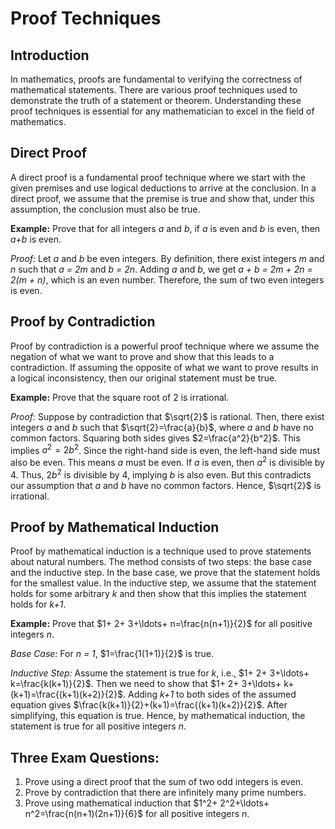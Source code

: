 # Proof Techniques

## Introduction
In mathematics, proofs are fundamental to verifying the correctness of mathematical statements. There are various proof techniques used to demonstrate the truth of a statement or theorem. Understanding these proof techniques is essential for any mathematician to excel in the field of mathematics.

## Direct Proof
A direct proof is a fundamental proof technique where we start with the given premises and use logical deductions to arrive at the conclusion. In a direct proof, we assume that the premise is true and show that, under this assumption, the conclusion must also be true.

**Example:** Prove that for all integers *a* and *b*, if *a* is even and *b* is even, then *a+b* is even.

*Proof:* Let *a* and *b* be even integers. By definition, there exist integers *m* and *n* such that *a = 2m* and *b = 2n*. Adding *a* and *b*, we get *a + b = 2m + 2n = 2(m + n)*, which is an even number. Therefore, the sum of two even integers is even.

## Proof by Contradiction
Proof by contradiction is a powerful proof technique where we assume the negation of what we want to prove and show that this leads to a contradiction. If assuming the opposite of what we want to prove results in a logical inconsistency, then our original statement must be true.

**Example:** Prove that the square root of 2 is irrational.

*Proof:* Suppose by contradiction that $\sqrt{2}$ is rational. Then, there exist integers *a* and *b* such that $\sqrt{2}=\frac{a}{b}$, where *a* and *b* have no common factors. Squaring both sides gives $2=\frac{a^2}{b^2}$. This implies $a^2= 2b^2$. Since the right-hand side is even, the left-hand side must also be even. This means *a* must be even. If *a* is even, then $a^2$ is divisible by 4. Thus, $2b^2$ is divisible by 4, implying *b* is also even. But this contradicts our assumption that *a* and *b* have no common factors. Hence, $\sqrt{2}$ is irrational.

## Proof by Mathematical Induction
Proof by mathematical induction is a technique used to prove statements about natural numbers. The method consists of two steps: the base case and the inductive step. In the base case, we prove that the statement holds for the smallest value. In the inductive step, we assume that the statement holds for some arbitrary *k* and then show that this implies the statement holds for *k+1*.

**Example:** Prove that $1+ 2+ 3+\ldots+ n=\frac{n(n+1)}{2}$ for all positive integers *n*.

*Base Case:* For *n = 1*, $1=\frac{1(1+1)}{2}$ is true.

*Inductive Step:* Assume the statement is true for *k*, i.e., $1+ 2+ 3+\ldots+ k=\frac{k(k+1)}{2}$. Then we need to show that $1+ 2+ 3+\ldots+ k+(k+1)=\frac{(k+1)(k+2)}{2}$. Adding *k+1* to both sides of the assumed equation gives $\frac{k(k+1)}{2}+(k+1)=\frac{(k+1)(k+2)}{2}$. After simplifying, this equation is true. Hence, by mathematical induction, the statement is true for all positive integers *n*.

## Three Exam Questions:
1. Prove using a direct proof that the sum of two odd integers is even.
2. Prove by contradiction that there are infinitely many prime numbers.
3. Prove using mathematical induction that $1^2+ 2^2+\ldots+ n^2=\frac{n(n+1)(2n+1)}{6}$ for all positive integers *n*.